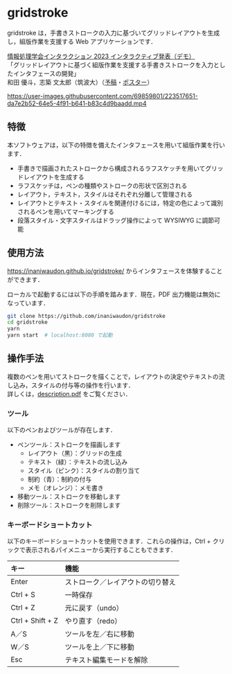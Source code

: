 # gridstroke

gridstroke は，手書きストロークの入力に基づいてグリッドレイアウトを生成し，組版作業を支援する Web アプリケーションです．

[情報処理学会インタラクション 2023 インタラクティブ発表（デモ）](https://www.interaction-ipsj.org/2023/catalog#intaractive1_demo)   
「グリッドレイアウトに基づく組版作業を支援する手書きストロークを入力としたインタフェースの開発」  
和田 優斗，志築 文太郎（筑波大）（[予稿](https://www.interaction-ipsj.org/proceedings/2023/data/pdf/1A-06.pdf)・[ポスター](./docs/poster.pdf)）

https://user-images.githubusercontent.com/69859801/223517651-da7e2b52-64e5-4f91-b641-b83c4d9baadd.mp4

## 特徴

本ソフトウェアは，以下の特徴を備えたインタフェースを用いて組版作業を行います．

- 手書きで描画されたストロークから構成されるラフスケッチを用いてグリッドレイアウトを生成する
- ラフスケッチは，ペンの種類やストロークの形状で区別される
- レイアウト，テキスト，スタイルはそれぞれ分離して管理される
- レイアウトとテキスト・スタイルを関連付けるには，特定の色によって識別されるペンを用いてマーキングする
- 段落スタイル・文字スタイルはドラッグ操作によって WYSIWYG に調節可能

## 使用方法

https://inaniwaudon.github.io/gridstroke/ からインタフェースを体験することができます．

ローカルで起動するには以下の手順を踏みます．現在，PDF 出力機能は無効になっています．

```bash
git clone https://github.com/inaniwaudon/gridstroke
cd gridstroke
yarn
yarn start  # localhost:8080 で起動
```

## 操作手法

複数のペンを用いてストロークを描くことで，レイアウトの決定やテキストの流し込み，スタイルの付与等の操作を行います．  
詳しくは，[description.pdf](./docs/description.pdf) をご覧ください．

### ツール

以下のペンおよびツールが存在します．

- ペンツール：ストロークを描画します
  - レイアウト（黒）：グリッドの生成
  - テキスト（緑）：テキストの流し込み
  - スタイル（ピンク）：スタイルの割り当て
  - 制約（青）：制約の付与
  - メモ（オレンジ）：メモ書き
- 移動ツール：ストロークを移動します
- 削除ツール：ストロークを削除します

### キーボードショートカット

以下のキーボードショートカットを使用できます．これらの操作は，Ctrl + クリックで表示されるパイメニューから実行することもできます．

| キー | 機能 |
| :--- | :--- |
| Enter | ストローク／レイアウトの切り替え |
| Ctrl + S | 一時保存 |
| Ctrl + Z | 元に戻す（undo） |
| Ctrl + Shift + Z | やり直す（redo） |
| A／S | ツールを左／右に移動 |
| W／S | ツールを上／下に移動 |
| Esc | テキスト編集モードを解除 |
